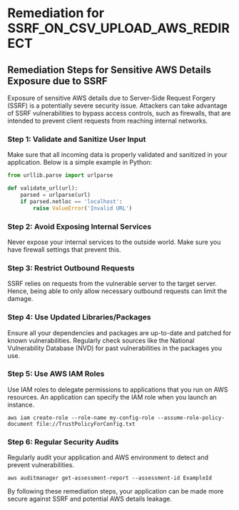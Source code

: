 # Remediation for SSRF_ON_CSV_UPLOAD_AWS_REDIRECT

## Remediation Steps for Sensitive AWS Details Exposure due to SSRF
Exposure of sensitive AWS details due to Server-Side Request Forgery (SSRF) is a potentially severe security issue. Attackers can take advantage of SSRF vulnerabilities to bypass access controls, such as firewalls, that are intended to prevent client requests from reaching internal networks.

### Step 1: Validate and Sanitize User Input
Make sure that all incoming data is properly validated and sanitized in your application. Below is a simple example in Python:

```python
from urllib.parse import urlparse

def validate_url(url):
    parsed = urlparse(url)
    if parsed.netloc == 'localhost':
        raise ValueError('Invalid URL')
```

### Step 2: Avoid Exposing Internal Services
Never expose your internal services to the outside world. Make sure you have firewall settings that prevent this.

### Step 3: Restrict Outbound Requests
SSRF relies on requests from the vulnerable server to the target server. Hence, being able to only allow necessary outbound requests can limit the damage.

### Step 4: Use Updated Libraries/Packages
Ensure all your dependencies and packages are up-to-date and patched for known vulnerabilities. Regularly check sources like the National Vulnerability Database (NVD) for past vulnerabilities in the packages you use.

### Step 5: Use AWS IAM Roles
Use IAM roles to delegate permissions to applications that you run on AWS resources. An application can specify the IAM role when you launch an instance.

```shell
aws iam create-role --role-name my-config-role --assume-role-policy-document file://TrustPolicyForConfig.txt
```

### Step 6: Regular Security Audits
Regularly audit your application and AWS environment to detect and prevent vulnerabilities. 

```shell
aws auditmanager get-assessment-report --assessment-id ExampleId 
```

By following these remediation steps, your application can be made more secure against SSRF and potential AWS details leakage.